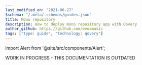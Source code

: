 ```yaml
---
last_modified_on: "2021-06-27"
$schema: "/.meta/.schemas/guides.json"
title: Mono repository
description: How to deploy mono repository app with Qovery
author_github: https://github.com/evoxmusic
tags: ["type: guide", "technology: qovery"]
---
```


import Alert from '@site/src/components/Alert';

<Alert type="warning">

WORK IN PROGRESS - THIS DOCUMENTATION IS OUTDATED

</Alert>



